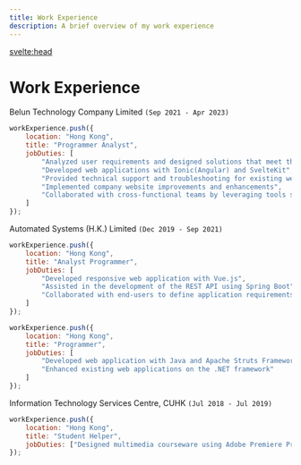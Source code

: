 ```yaml
---
title: Work Experience
description: A brief overview of my work experience
---
```


<svelte:head>

<title>{title} | Newton Yan</title>
<meta property="og:type" content="article" />
<meta property="og:title" content={title} />
<meta property="og:description" content={description} />
<meta property="description" content={description} />
</svelte:head>

# Work Experience

Belun Technology Company Limited `(Sep 2021 - Apr 2023)`

```js
workExperience.push({
	location: "Hong Kong",
	title: "Programmer Analyst",
	jobDuties: [
		"Analyzed user requirements and designed solutions that meet their needs",
		"Developed web applications with Ionic(Angular) and SvelteKit",
		"Provided technical support and troubleshooting for existing web applications",
		"Implemented company website improvements and enhancements",
		"Collaborated with cross-functional teams by leveraging tools such as JIRA"
	]
});
```

Automated Systems (H.K.) Limited `(Dec 2019 - Sep 2021)`

```js
workExperience.push({
	location: "Hong Kong",
	title: "Analyst Programmer",
	jobDuties: [
		"Developed responsive web application with Vue.js",
		"Assisted in the development of the REST API using Spring Boot",
		"Collaborated with end-users to define application requirements"
	]
});
```

```js
workExperience.push({
	location: "Hong Kong",
	title: "Programmer",
	jobDuties: [
		"Developed web application with Java and Apache Struts Framework",
		"Enhanced existing web applications on the .NET framework"
	]
});
```

Information Technology Services Centre, CUHK `(Jul 2018 - Jul 2019)`

```js
workExperience.push({
	location: "Hong Kong",
	title: "Student Helper",
	jobDuties: ["Designed multimedia courseware using Adobe Premiere Pro, After Effects"]
});
```
